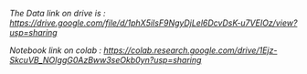 
*The Data link on drive is : https://drive.google.com/file/d/1phX5iIsF9NgyDjLel6DcvDsK-u7VEIOz/view?usp=sharing*

*Notebook link on colab : https://colab.research.google.com/drive/1Ejz-SkcuVB_NOIggG0AzBww3seOkb0yn?usp=sharing*
